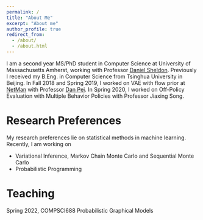 ```yaml
---
permalink: /
title: "About Me"
excerpt: "About me"
author_profile: true
redirect_from: 
  - /about/
  - /about.html
---
```


I am a second year MS/PhD student in Computer Science at University of Massachusetts Amherst, working with Professor [Daniel Sheldon](https://people.cs.umass.edu/~sheldon/index.html). Previously I received my B.Eng. in Computer Science from Tsinghua University in Beijing. In Fall 2018 and Spring 2019, I worked on VAE with flow prior at [NetMan](http://netman.aiops.org) with Professor [Dan Pei](https://netman.aiops.org/~peidan/). In Spring 2020, I worked on Off-Policy Evaluation with Multiple Behavior Policies with Professor Jiaxing Song. 

Research Preferences
======
My research preferences lie on statistical methods in machine learning. Recently, I am working on
+ Variational Inference, Markov Chain Monte Carlo and Sequential Monte Carlo
+ Probabilistic Programming


Teaching
======
Spring 2022, COMPSCI688 Probabilistic Graphical Models